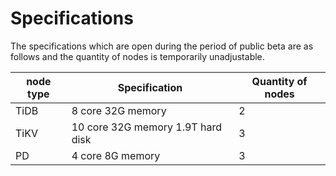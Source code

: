 # Specifications
The specifications which are open during the period of public beta are as follows and the quantity of nodes is temporarily unadjustable.

|	node type	|	Specification	|	Quantity of nodes	|
|-|-|-|
|	TiDB	|	8 core 32G memory	|	2	|
|	TiKV	|	10 core 32G memory 1.9T hard disk	|	3	|
|	PD	|	4 core 8G memory	|	3	|

